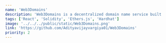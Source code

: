 ```yaml
---
name: 'Web3Domains'
description: 'Web3Domains is a decentralized domain name service built on the Ethereum blockchain that allows users to register, manage, and transfer domain names as ERC-721 NFTs.'
tags: ['React', 'Solidity', 'Ethers.js', 'Hardhat']
image: '../../../public/static/Web3Domains.png'
link: 'https://github.com/Adityavijayvargiya01/Web3Domains'
priority: 2
---
```


